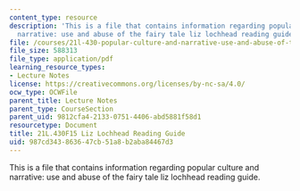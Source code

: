 ```yaml
---
content_type: resource
description: 'This is a file that contains information regarding popular culture and
  narrative: use and abuse of the fairy tale liz lochhead reading guide.'
file: /courses/21l-430-popular-culture-and-narrative-use-and-abuse-of-the-fairy-tale-fall-2015/987cd343863647cb51a8b2aba84467d3_MIT21L_430F15_LizLoch.pdf
file_size: 588313
file_type: application/pdf
learning_resource_types:
- Lecture Notes
license: https://creativecommons.org/licenses/by-nc-sa/4.0/
ocw_type: OCWFile
parent_title: Lecture Notes
parent_type: CourseSection
parent_uid: 9812cfa4-2133-0751-4406-abd5881f58d1
resourcetype: Document
title: 21L.430F15 Liz Lochhead Reading Guide
uid: 987cd343-8636-47cb-51a8-b2aba84467d3
---
```

This is a file that contains information regarding popular culture and narrative: use and abuse of the fairy tale liz lochhead reading guide.